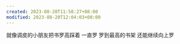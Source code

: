 ```yaml
---
created: 2023-08-20T11:58:27+08:00
modified: 2023-08-20T12:04:03+08:00
---
```


就像调皮的小朋友把书罗高踩着
一直罗 罗到最高的书架 还能继续向上罗

